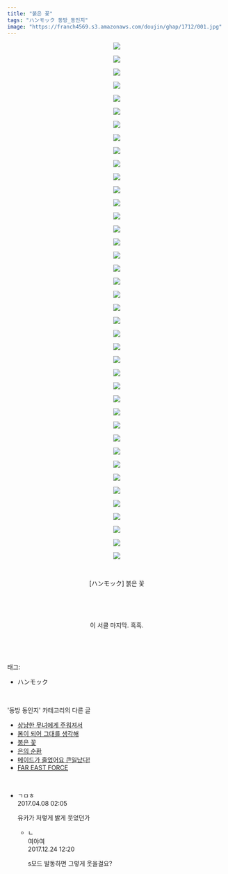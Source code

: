 ```yaml
---
title: "붉은 꽃"
tags: "ハンモック 동방_동인지"
image: "https://franch4569.s3.amazonaws.com/doujin/ghap/1712/001.jpg"
---
```

<div class="article">
<p style="text-align: center; clear: none; float: none;"><img src="{{ site.imgserver2 }}/ghap/1712/001.jpg"/></p>
<p style="text-align: center; clear: none; float: none;"><img src="{{ site.imgserver2 }}/ghap/1712/002.jpg"/></p>
<p style="text-align: center; clear: none; float: none;"><img src="{{ site.imgserver2 }}/ghap/1712/003.jpg"/></p>
<p style="text-align: center; clear: none; float: none;"><img src="{{ site.imgserver2 }}/ghap/1712/004.jpg"/></p>
<p style="text-align: center; clear: none; float: none;"><img src="{{ site.imgserver2 }}/ghap/1712/005.jpg"/></p>
<p style="text-align: center; clear: none; float: none;"><img src="{{ site.imgserver2 }}/ghap/1712/006.jpg"/></p>
<p style="text-align: center; clear: none; float: none;"><img src="{{ site.imgserver2 }}/ghap/1712/007.jpg"/></p>
<p style="text-align: center; clear: none; float: none;"><img src="{{ site.imgserver2 }}/ghap/1712/008.jpg"/></p>
<p style="text-align: center; clear: none; float: none;"><img src="{{ site.imgserver2 }}/ghap/1712/009.jpg"/></p>
<p style="text-align: center; clear: none; float: none;"><img src="{{ site.imgserver2 }}/ghap/1712/010.jpg"/></p>
<p style="text-align: center; clear: none; float: none;"><img src="{{ site.imgserver2 }}/ghap/1712/011.jpg"/></p>
<p style="text-align: center; clear: none; float: none;"><img src="{{ site.imgserver2 }}/ghap/1712/012.jpg"/></p>
<p style="text-align: center; clear: none; float: none;"><img src="{{ site.imgserver2 }}/ghap/1712/013.jpg"/></p>
<p style="text-align: center; clear: none; float: none;"><img src="{{ site.imgserver2 }}/ghap/1712/014.jpg"/></p>
<p style="text-align: center; clear: none; float: none;"><img src="{{ site.imgserver2 }}/ghap/1712/015.jpg"/></p>
<p style="text-align: center; clear: none; float: none;"><img src="{{ site.imgserver2 }}/ghap/1712/016.jpg"/></p>
<p style="text-align: center; clear: none; float: none;"><img src="{{ site.imgserver2 }}/ghap/1712/017.jpg"/></p>
<p style="text-align: center; clear: none; float: none;"><img src="{{ site.imgserver2 }}/ghap/1712/018.jpg"/></p>
<p style="text-align: center; clear: none; float: none;"><img src="{{ site.imgserver2 }}/ghap/1712/019.jpg"/></p>
<p style="text-align: center; clear: none; float: none;"><img src="{{ site.imgserver2 }}/ghap/1712/020.jpg"/></p>
<p style="text-align: center; clear: none; float: none;"><img src="{{ site.imgserver2 }}/ghap/1712/021.jpg"/></p>
<p style="text-align: center; clear: none; float: none;"><img src="{{ site.imgserver2 }}/ghap/1712/022.jpg"/></p>
<p style="text-align: center; clear: none; float: none;"><img src="{{ site.imgserver2 }}/ghap/1712/023.jpg"/></p>
<p style="text-align: center; clear: none; float: none;"><img src="{{ site.imgserver2 }}/ghap/1712/024.jpg"/></p>
<p style="text-align: center; clear: none; float: none;"><img src="{{ site.imgserver2 }}/ghap/1712/025.jpg"/></p>
<p style="text-align: center; clear: none; float: none;"><img src="{{ site.imgserver2 }}/ghap/1712/026.jpg"/></p>
<p style="text-align: center; clear: none; float: none;"><img src="{{ site.imgserver2 }}/ghap/1712/027.jpg"/></p>
<p style="text-align: center; clear: none; float: none;"><img src="{{ site.imgserver2 }}/ghap/1712/028.jpg"/></p>
<p style="text-align: center; clear: none; float: none;"><img src="{{ site.imgserver2 }}/ghap/1712/029.jpg"/></p>
<p style="text-align: center; clear: none; float: none;"><img src="{{ site.imgserver2 }}/ghap/1712/030.jpg"/></p>
<p style="text-align: center; clear: none; float: none;"><img src="{{ site.imgserver2 }}/ghap/1712/031.jpg"/></p>
<p style="text-align: center; clear: none; float: none;"><img src="{{ site.imgserver2 }}/ghap/1712/032.jpg"/></p>
<p style="text-align: center; clear: none; float: none;"><img src="{{ site.imgserver2 }}/ghap/1712/033.jpg"/></p>
<p style="text-align: center; clear: none; float: none;"><img src="{{ site.imgserver2 }}/ghap/1712/034.jpg"/></p>
<p style="text-align: center; clear: none; float: none;"><img src="{{ site.imgserver2 }}/ghap/1712/035.jpg"/></p>
<p style="text-align: center; clear: none; float: none;"><img src="{{ site.imgserver2 }}/ghap/1712/036.jpg"/></p>
<p style="text-align: center; clear: none; float: none;"><img src="{{ site.imgserver2 }}/ghap/1712/037.jpg"/></p>
<p style="text-align: center; clear: none; float: none;"><img src="{{ site.imgserver2 }}/ghap/1712/038.jpg"/></p>
<p style="text-align: center; clear: none; float: none;"><img src="{{ site.imgserver2 }}/ghap/1712/039.jpg"/></p>
<p style="text-align: center; clear: none; float: none;"><img src="{{ site.imgserver2 }}/ghap/1712/040.jpg"/></p>
<p style="text-align: center; clear: none; float: none;"><br/></p>
<p style="text-align: center; clear: none; float: none;">[ハンモック] 붉은 꽃</p>
<p style="text-align: center; clear: none; float: none;"><br/></p>
<p style="text-align: center; clear: none; float: none;"><br/></p>
<p style="text-align: center; clear: none; float: none;">이 서클 마지막. 흑흑.</p>
<p><br/></p>
</div><br/>
<div class="tagTrail">
<p>태그: </p>
<ul>
<li>ハンモック</li>
</ul>
</div><br/>
<div class="another">
<p>'동방 동인지' 카테고리의 다른 글</p>
<ul>
<li><a href="/ghap_1715">상냥한 무녀에게 주워져서</a></li>
<li><a href="/ghap_1713">봄이 되어 그대를 생각해</a></li>
<li><a href="/ghap_1712">붉은 꽃</a></li>
<li><a href="/ghap_1710">은의 순환</a></li>
<li><a href="/ghap_1709">메이드가 줄었어요 큰일났다!</a></li>
<li><a href="/ghap_1708">FAR EAST FORCE</a></li>
</ul>
</div><br/>
<div class="cb_module cb_fluid">
<div class="cb_wrt cb_profile">
<div class="comment">
<ul>
<li class="cb_thumb_off" id="comment14960147">
<div class="cb_comment_area">
<div class="cb_info_area">
<div class="cb_section">
<span class="cb_nick_name">ㄱㅁㅎ</span>
</div>
<div class="cb_section">
<span class="cb_date">2017.04.08 02:05 </span>
</div>
</div>
<div class="cb_dsc_comment">
<p class="cb_dsc">
											유카가 저렇게 밝게 웃었던가
										</p>
</div>
<ul>
<li class="cb_thumb_off" id="comment15158627">
<span class="cb_bu_subnode">ㄴ</span>
<div class="cb_comment_area">
<div class="cb_info_area">
<div class="cb_section">
<span class="cb_nick_name">여야여</span>
</div>
<div class="cb_section">
<span class="cb_date">2017.12.24 12:20 </span>
</div>
</div>
<div class="cb_dsc_comment">
<p class="cb_dsc">
																s모드 발동하면 그렇게 웃을걸요?
															</p>
</div>
</div>
</li>
</ul>
</div></li>
</ul>
</div>
</div><!-- commentList close -->
</div><br/>
